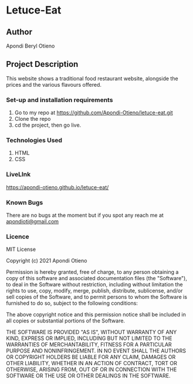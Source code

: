 # Letuce-Eat

## Author

Apondi Beryl Otieno

## Project Description
This website shows a traditional food restaurant website, alongside the prices and the various flavours offered. 

### Set-up and installation requirements

 1. Go to my repo at https://github.com/Apondi-Otieno/letuce-eat.git
 2. Clone the repo
 3. cd the project, then go live.

### Technologies Used
 
 1. HTML
 2. CSS

### LiveLInk
https://apondi-otieno.github.io/letuce-eat/

### Known Bugs
There are no bugs at the moment but if you spot any reach me at apondioti@gmail.com

### Licence

MIT License

Copyright (c) 2021 Apondi Otieno

Permission is hereby granted, free of charge, to any person obtaining a copy
of this software and associated documentation files (the "Software"), to deal
in the Software without restriction, including without limitation the rights
to use, copy, modify, merge, publish, distribute, sublicense, and/or sell
copies of the Software, and to permit persons to whom the Software is
furnished to do so, subject to the following conditions:

The above copyright notice and this permission notice shall be included in all
copies or substantial portions of the Software.

THE SOFTWARE IS PROVIDED "AS IS", WITHOUT WARRANTY OF ANY KIND, EXPRESS OR
IMPLIED, INCLUDING BUT NOT LIMITED TO THE WARRANTIES OF MERCHANTABILITY,
FITNESS FOR A PARTICULAR PURPOSE AND NONINFRINGEMENT. IN NO EVENT SHALL THE
AUTHORS OR COPYRIGHT HOLDERS BE LIABLE FOR ANY CLAIM, DAMAGES OR OTHER
LIABILITY, WHETHER IN AN ACTION OF CONTRACT, TORT OR OTHERWISE, ARISING FROM,
OUT OF OR IN CONNECTION WITH THE SOFTWARE OR THE USE OR OTHER DEALINGS IN THE
SOFTWARE.




